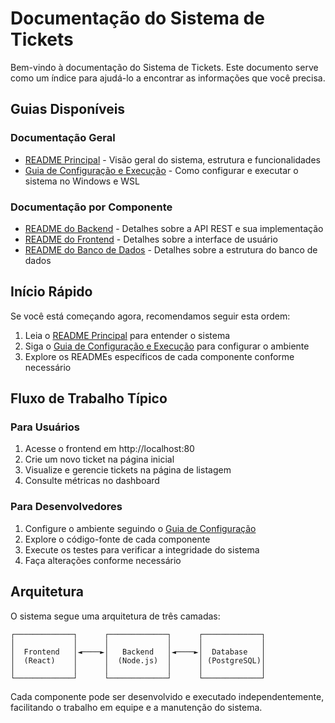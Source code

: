 # Documentação do Sistema de Tickets

Bem-vindo à documentação do Sistema de Tickets. Este documento serve como um índice para ajudá-lo a encontrar as informações que você precisa.

## Guias Disponíveis

### Documentação Geral
- [README Principal](README.md) - Visão geral do sistema, estrutura e funcionalidades
- [Guia de Configuração e Execução](SETUP.md) - Como configurar e executar o sistema no Windows e WSL

### Documentação por Componente
- [README do Backend](backend/README.md) - Detalhes sobre a API REST e sua implementação
- [README do Frontend](frontend/README.md) - Detalhes sobre a interface de usuário
- [README do Banco de Dados](database/README.md) - Detalhes sobre a estrutura do banco de dados

## Início Rápido

Se você está começando agora, recomendamos seguir esta ordem:

1. Leia o [README Principal](README.md) para entender o sistema
2. Siga o [Guia de Configuração e Execução](SETUP.md) para configurar o ambiente
3. Explore os READMEs específicos de cada componente conforme necessário

## Fluxo de Trabalho Típico

### Para Usuários
1. Acesse o frontend em http://localhost:80
2. Crie um novo ticket na página inicial
3. Visualize e gerencie tickets na página de listagem
4. Consulte métricas no dashboard

### Para Desenvolvedores
1. Configure o ambiente seguindo o [Guia de Configuração](SETUP.md)
2. Explore o código-fonte de cada componente
3. Execute os testes para verificar a integridade do sistema
4. Faça alterações conforme necessário

## Arquitetura

O sistema segue uma arquitetura de três camadas:

```
┌─────────────┐      ┌─────────────┐      ┌─────────────┐
│             │      │             │      │             │
│  Frontend   │◄────►│   Backend   │◄────►│  Database   │
│  (React)    │      │  (Node.js)  │      │ (PostgreSQL)│
│             │      │             │      │             │
└─────────────┘      └─────────────┘      └─────────────┘
```

Cada componente pode ser desenvolvido e executado independentemente, facilitando o trabalho em equipe e a manutenção do sistema.
